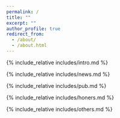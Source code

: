 ```yaml
---
permalink: /
title: ""
excerpt: ""
author_profile: true
redirect_from: 
  - /about/
  - /about.html
---
```


<!-- About Me -->
<span id="about-me"></span>
{% include_relative includes/intro.md %}

<!-- News -->
<span id="news"></span>
{% include_relative includes/news.md %}

<!-- Publications -->
<span id="publications"></span>
{% include_relative includes/pub.md %}

<!-- Honors and Awards -->
<span id="honors-and-awards"></span>
{% include_relative includes/honers.md %}

<!-- Others (包含 Education, Invited Talks, Internships) -->
<span id="others"></span>
{% include_relative includes/others.md %}
